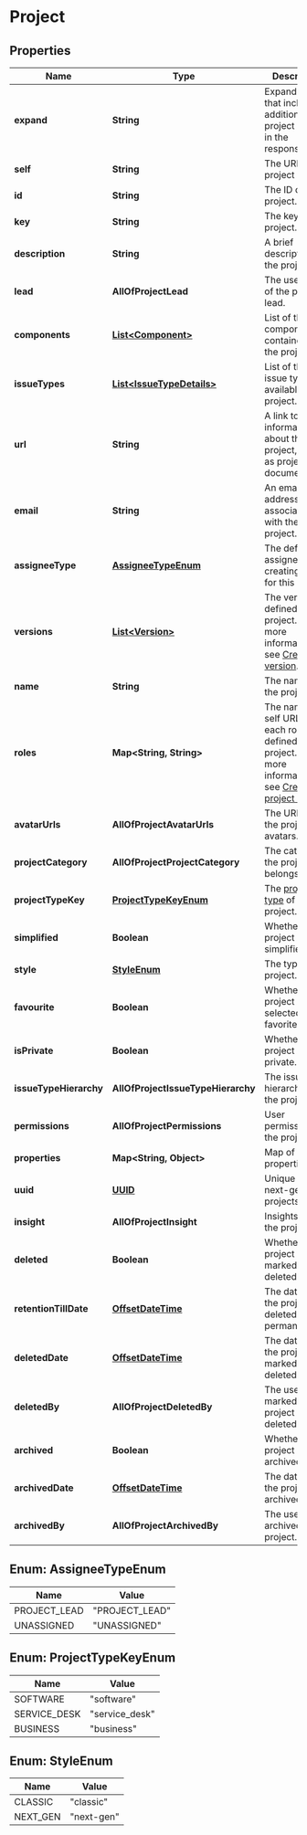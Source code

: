 # Project

## Properties
Name | Type | Description | Notes
------------ | ------------- | ------------- | -------------
**expand** | **String** | Expand options that include additional project details in the response. |  [optional]
**self** | **String** | The URL of the project details. |  [optional]
**id** | **String** | The ID of the project. |  [optional]
**key** | **String** | The key of the project. |  [optional]
**description** | **String** | A brief description of the project. |  [optional]
**lead** | **AllOfProjectLead** | The username of the project lead. |  [optional]
**components** | [**List&lt;Component&gt;**](Component.md) | List of the components contained in the project. |  [optional]
**issueTypes** | [**List&lt;IssueTypeDetails&gt;**](IssueTypeDetails.md) | List of the issue types available in the project. |  [optional]
**url** | **String** | A link to information about this project, such as project documentation. |  [optional]
**email** | **String** | An email address associated with the project. |  [optional]
**assigneeType** | [**AssigneeTypeEnum**](#AssigneeTypeEnum) | The default assignee when creating issues for this project. |  [optional]
**versions** | [**List&lt;Version&gt;**](Version.md) | The versions defined in the project. For more information, see [Create version](#api-rest-api-3-version-post). |  [optional]
**name** | **String** | The name of the project. |  [optional]
**roles** | **Map&lt;String, String&gt;** | The name and self URL for each role defined in the project. For more information, see [Create project role](#api-rest-api-3-role-post). |  [optional]
**avatarUrls** | **AllOfProjectAvatarUrls** | The URLs of the project&#x27;s avatars. |  [optional]
**projectCategory** | **AllOfProjectProjectCategory** | The category the project belongs to. |  [optional]
**projectTypeKey** | [**ProjectTypeKeyEnum**](#ProjectTypeKeyEnum) | The [project type](https://confluence.atlassian.com/x/GwiiLQ#Jiraapplicationsoverview-Productfeaturesandprojecttypes) of the project. |  [optional]
**simplified** | **Boolean** | Whether the project is simplified. |  [optional]
**style** | [**StyleEnum**](#StyleEnum) | The type of the project. |  [optional]
**favourite** | **Boolean** | Whether the project is selected as a favorite. |  [optional]
**isPrivate** | **Boolean** | Whether the project is private. |  [optional]
**issueTypeHierarchy** | **AllOfProjectIssueTypeHierarchy** | The issue type hierarchy for the project |  [optional]
**permissions** | **AllOfProjectPermissions** | User permissions on the project |  [optional]
**properties** | **Map&lt;String, Object&gt;** | Map of project properties |  [optional]
**uuid** | [**UUID**](UUID.md) | Unique ID for next-gen projects. |  [optional]
**insight** | **AllOfProjectInsight** | Insights about the project. |  [optional]
**deleted** | **Boolean** | Whether the project is marked as deleted. |  [optional]
**retentionTillDate** | [**OffsetDateTime**](OffsetDateTime.md) | The date when the project is deleted permanently. |  [optional]
**deletedDate** | [**OffsetDateTime**](OffsetDateTime.md) | The date when the project was marked as deleted. |  [optional]
**deletedBy** | **AllOfProjectDeletedBy** | The user who marked the project as deleted. |  [optional]
**archived** | **Boolean** | Whether the project is archived. |  [optional]
**archivedDate** | [**OffsetDateTime**](OffsetDateTime.md) | The date when the project was archived. |  [optional]
**archivedBy** | **AllOfProjectArchivedBy** | The user who archived the project. |  [optional]

<a name="AssigneeTypeEnum"></a>
## Enum: AssigneeTypeEnum
Name | Value
---- | -----
PROJECT_LEAD | &quot;PROJECT_LEAD&quot;
UNASSIGNED | &quot;UNASSIGNED&quot;

<a name="ProjectTypeKeyEnum"></a>
## Enum: ProjectTypeKeyEnum
Name | Value
---- | -----
SOFTWARE | &quot;software&quot;
SERVICE_DESK | &quot;service_desk&quot;
BUSINESS | &quot;business&quot;

<a name="StyleEnum"></a>
## Enum: StyleEnum
Name | Value
---- | -----
CLASSIC | &quot;classic&quot;
NEXT_GEN | &quot;next-gen&quot;
